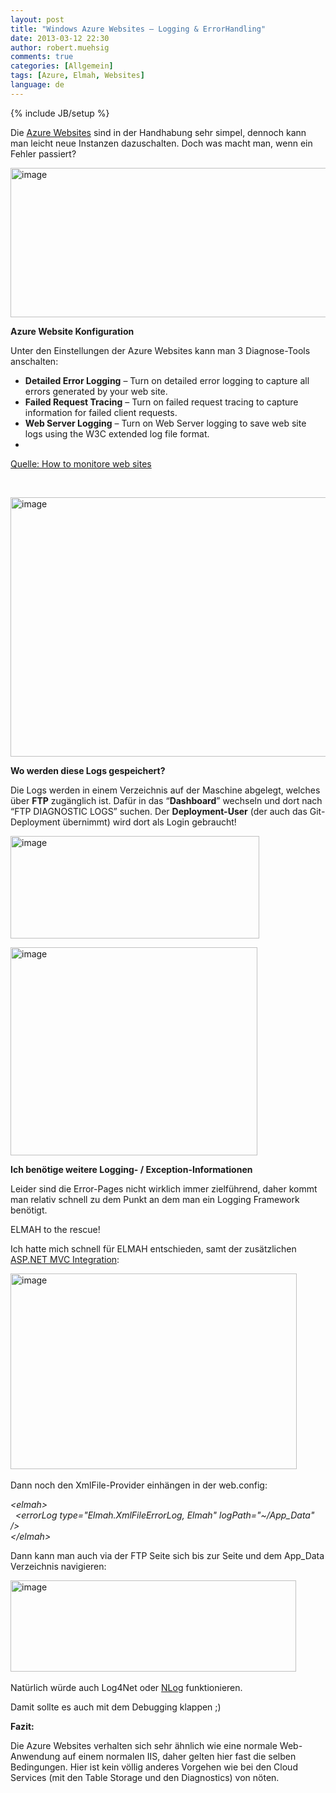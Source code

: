 ```yaml
---
layout: post
title: "Windows Azure Websites – Logging & ErrorHandling"
date: 2013-03-12 22:30
author: robert.muehsig
comments: true
categories: [Allgemein]
tags: [Azure, Elmah, Websites]
language: de
---
```

{% include JB/setup %}
<p>Die <a href="{{BASE_PATH}}/2013/03/02/windows-azure-websites-git-hosting-deployment-leicht-gemacht/">Azure Websites</a> sind in der Handhabung sehr simpel, dennoch kann man leicht neue Instanzen dazuschalten. Doch was macht man, wenn ein Fehler passiert?</p> <p><a href="{{BASE_PATH}}/assets/wp-images/image1783.png"><img title="image" style="border-top: 0px; border-right: 0px; border-bottom: 0px; border-left: 0px; display: inline" border="0" alt="image" src="{{BASE_PATH}}/assets/wp-images/image_thumb937.png" width="575" height="239"></a> </p> <p><strong>Azure Website Konfiguration</strong></p> <p>Unter den Einstellungen der Azure Websites kann man 3 Diagnose-Tools anschalten:</p> <ul> <li><strong>Detailed Error Logging</strong> – Turn on detailed error logging to capture all errors generated by your web site.  <li><strong>Failed Request Tracing</strong> – Turn on failed request tracing to capture information for failed client requests.  <li><strong>Web Server Logging</strong> – Turn on Web Server logging to save web site logs using the W3C extended log file format.</li> <li></li></ul> <p><a href="http://www.windowsazure.com/en-us/manage/services/web-sites/how-to-monitor-websites/">Quelle: How to monitore web sites</a><br></p> <p>&nbsp;</p> <p><a href="{{BASE_PATH}}/assets/wp-images/image1784.png"><img title="image" style="border-top: 0px; border-right: 0px; border-bottom: 0px; border-left: 0px; display: inline" border="0" alt="image" src="{{BASE_PATH}}/assets/wp-images/image_thumb938.png" width="622" height="415"></a> </p> <p><strong>Wo werden diese Logs gespeichert?</strong></p> <p>Die Logs werden in einem Verzeichnis auf der Maschine abgelegt, welches über <strong>FTP</strong> zugänglich ist. Dafür in das “<strong>Dashboard</strong>” wechseln und dort nach “FTP DIAGNOSTIC LOGS” suchen. Der <strong>Deployment-User</strong> (der auch das Git-Deployment übernimmt) wird dort als Login gebraucht!</p> <p><a href="{{BASE_PATH}}/assets/wp-images/image1785.png"><img title="image" style="border-top: 0px; border-right: 0px; border-bottom: 0px; border-left: 0px; display: inline" border="0" alt="image" src="{{BASE_PATH}}/assets/wp-images/image_thumb939.png" width="398" height="164"></a> </p> <p><a href="{{BASE_PATH}}/assets/wp-images/image1786.png"><img title="image" style="border-top: 0px; border-right: 0px; border-bottom: 0px; border-left: 0px; display: inline" border="0" alt="image" src="{{BASE_PATH}}/assets/wp-images/image_thumb940.png" width="395" height="333"></a> </p> <p><strong>Ich benötige weitere Logging- / Exception-Informationen</strong></p> <p>Leider sind die Error-Pages nicht wirklich immer zielführend, daher kommt man relativ schnell zu dem Punkt an dem man ein Logging Framework benötigt. </p> <p>ELMAH to the rescue!</p> <p>Ich hatte mich schnell für ELMAH entschieden, samt der zusätzlichen <a href="https://github.com/alexanderbeletsky/elmah.mvc">ASP.NET MVC Integration</a>:</p> <p><a href="{{BASE_PATH}}/assets/wp-images/image1787.png"><img title="image" style="border-top: 0px; border-right: 0px; border-bottom: 0px; border-left: 0px; display: inline" border="0" alt="image" src="{{BASE_PATH}}/assets/wp-images/image_thumb941.png" width="458" height="313"></a>&nbsp;</p> <p>Dann noch den XmlFile-Provider einhängen in der web.config:</p> <p><em>&lt;elmah&gt;<br>&nbsp; &lt;errorLog type="Elmah.XmlFileErrorLog, Elmah" logPath="~/App_Data" /&gt;<br>&lt;/elmah&gt;</em> <p>Dann kann man auch via der FTP Seite sich bis zur Seite und dem App_Data Verzeichnis navigieren:</p> <p><a href="{{BASE_PATH}}/assets/wp-images/image1788.png"><img title="image" style="border-top: 0px; border-right: 0px; border-bottom: 0px; border-left: 0px; display: inline" border="0" alt="image" src="{{BASE_PATH}}/assets/wp-images/image_thumb942.png" width="457" height="146"></a>&nbsp;</p> <p>Natürlich würde auch Log4Net oder <a href="{{BASE_PATH}}/2013/01/20/logging-mit-nlog/">NLog</a> funktionieren.</p> <p>Damit sollte es auch mit dem Debugging klappen ;)</p> <p><strong>Fazit:</strong></p> <p>Die Azure Websites verhalten sich sehr ähnlich wie eine normale Web-Anwendung auf einem normalen IIS, daher gelten hier fast die selben Bedingungen. Hier ist kein völlig anderes Vorgehen wie bei den Cloud Services (mit den Table Storage und den Diagnostics) von nöten.</p>
